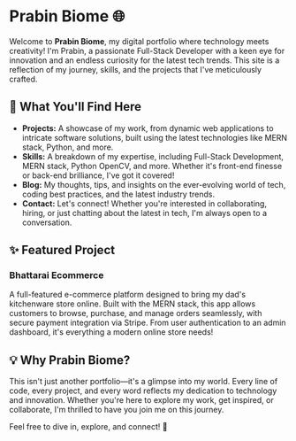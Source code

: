 # Prabin Biome 🌐

Welcome to **Prabin Biome**, my digital portfolio where technology meets creativity! I'm Prabin, a passionate Full-Stack Developer with a keen eye for innovation and an endless curiosity for the latest tech trends. This site is a reflection of my journey, skills, and the projects that I've meticulously crafted.

## 🚀 What You'll Find Here

- **Projects:** A showcase of my work, from dynamic web applications to intricate software solutions, built using the latest technologies like MERN stack, Python, and more.
- **Skills:** A breakdown of my expertise, including Full-Stack Development, MERN stack, Python OpenCV, and more. Whether it's front-end finesse or back-end brilliance, I've got it covered!
- **Blog:** My thoughts, tips, and insights on the ever-evolving world of tech, coding best practices, and the latest industry trends.
- **Contact:** Let's connect! Whether you're interested in collaborating, hiring, or just chatting about the latest in tech, I'm always open to a conversation.

## ✨ Featured Project

### Bhattarai Ecommerce

A full-featured e-commerce platform designed to bring my dad's kitchenware store online. Built with the MERN stack, this app allows customers to browse, purchase, and manage orders seamlessly, with secure payment integration via Stripe. From user authentication to an admin dashboard, it's everything a modern online store needs!

## 💡 Why Prabin Biome?

This isn't just another portfolio—it's a glimpse into my world. Every line of code, every project, and every word reflects my dedication to technology and innovation. Whether you're here to explore my work, get inspired, or collaborate, I'm thrilled to have you join me on this journey.

Feel free to dive in, explore, and connect! 🚀
